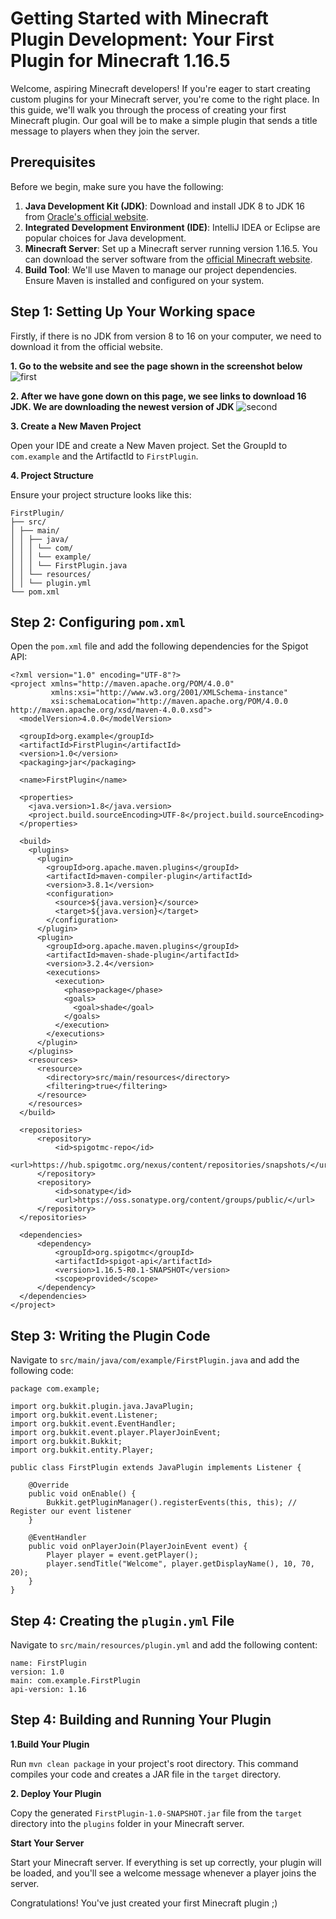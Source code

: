 # Getting Started with Minecraft Plugin Development: Your First Plugin for Minecraft 1.16.5

Welcome, aspiring Minecraft developers! If you're eager to start creating custom plugins for your Minecraft server, you're come to the right place. In this guide, we'll walk you through the process of creating your first Minecraft plugin. Our goal will be to make a simple plugin that sends a title message to players when they join the server.

## Prerequisites
Before we begin, make sure you have the following:
1. **Java Development Kit (JDK)**: Download and install JDK 8 to JDK 16 from [Oracle's official website](https://www.oracle.com/java/technologies/javase/jdk16-archive-downloads.html).
2. **Integrated Development Environment (IDE)**: IntelliJ IDEA or Eclipse are popular choices for Java development.
3. **Minecraft Server**: Set up a Minecraft server running version 1.16.5. You can download the server software from the [official Minecraft website](https://www.minecraft.net/en-us/download/server).
4. **Build Tool**: We'll use Maven to manage our project dependencies. Ensure Maven is installed and configured on your system.

## Step 1: Setting Up Your Working space
Firstly, if there is no JDK from version 8 to 16 on your computer, we need to download it from the official website.

**1. Go to the website and see the page shown in the screenshot below**
![first](https://github.com/user-attachments/assets/a8a7ff91-7e7d-4827-8678-480a56e2f206)

**2. After we have gone down on this page, we see links to download 16 JDK. We are downloading the newest version of JDK**
![second](https://github.com/user-attachments/assets/f283aa82-7b92-4a2a-b83b-8b1306ba9388)

**3. Create a New Maven Project**

Open your IDE and create a New Maven project. Set the GroupId to `com.example` and the ArtifactId to `FirstPlugin`.

**4. Project Structure**

Ensure your project structure looks like this:

```
FirstPlugin/
├── src/
│ ├── main/
│ │ ├── java/
│ │ │ └── com/
│ │ │ └── example/
│ │ │ └── FirstPlugin.java
│ │ └── resources/
│ │ └── plugin.yml
└── pom.xml
```

## Step 2: Configuring `pom.xml`
Open the `pom.xml` file and add the following dependencies for the Spigot API:

```
<?xml version="1.0" encoding="UTF-8"?>
<project xmlns="http://maven.apache.org/POM/4.0.0"
         xmlns:xsi="http://www.w3.org/2001/XMLSchema-instance"
         xsi:schemaLocation="http://maven.apache.org/POM/4.0.0 http://maven.apache.org/xsd/maven-4.0.0.xsd">
  <modelVersion>4.0.0</modelVersion>

  <groupId>org.example</groupId>
  <artifactId>FirstPlugin</artifactId>
  <version>1.0</version>
  <packaging>jar</packaging>

  <name>FirstPlugin</name>

  <properties>
    <java.version>1.8</java.version>
    <project.build.sourceEncoding>UTF-8</project.build.sourceEncoding>
  </properties>

  <build>
    <plugins>
      <plugin>
        <groupId>org.apache.maven.plugins</groupId>
        <artifactId>maven-compiler-plugin</artifactId>
        <version>3.8.1</version>
        <configuration>
          <source>${java.version}</source>
          <target>${java.version}</target>
        </configuration>
      </plugin>
      <plugin>
        <groupId>org.apache.maven.plugins</groupId>
        <artifactId>maven-shade-plugin</artifactId>
        <version>3.2.4</version>
        <executions>
          <execution>
            <phase>package</phase>
            <goals>
              <goal>shade</goal>
            </goals>
          </execution>
        </executions>
      </plugin>
    </plugins>
    <resources>
      <resource>
        <directory>src/main/resources</directory>
        <filtering>true</filtering>
      </resource>
    </resources>
  </build>

  <repositories>
      <repository>
          <id>spigotmc-repo</id>
          <url>https://hub.spigotmc.org/nexus/content/repositories/snapshots/</url>
      </repository>
      <repository>
          <id>sonatype</id>
          <url>https://oss.sonatype.org/content/groups/public/</url>
      </repository>
  </repositories>

  <dependencies>
      <dependency>
          <groupId>org.spigotmc</groupId>
          <artifactId>spigot-api</artifactId>
          <version>1.16.5-R0.1-SNAPSHOT</version>
          <scope>provided</scope>
      </dependency>
  </dependencies>
</project>
```

## Step 3: Writing the Plugin Code
Navigate to `src/main/java/com/example/FirstPlugin.java` and add the following code:

```
package com.example;

import org.bukkit.plugin.java.JavaPlugin;
import org.bukkit.event.Listener;
import org.bukkit.event.EventHandler;
import org.bukkit.event.player.PlayerJoinEvent;
import org.bukkit.Bukkit;
import org.bukkit.entity.Player;

public class FirstPlugin extends JavaPlugin implements Listener {

    @Override
    public void onEnable() {
        Bukkit.getPluginManager().registerEvents(this, this); // Register our event listener
    }

    @EventHandler
    public void onPlayerJoin(PlayerJoinEvent event) {
        Player player = event.getPlayer();
        player.sendTitle("Welcome", player.getDisplayName(), 10, 70, 20);
    }
}
```

## Step 4: Creating the `plugin.yml` File
Navigate to `src/main/resources/plugin.yml` and add the following content:

```
name: FirstPlugin
version: 1.0
main: com.example.FirstPlugin
api-version: 1.16
```

## Step 4: Building and Running Your Plugin

**1.Build Your Plugin** 

Run `mvn clean package` in your project's root directory. This command compiles your code and creates a JAR file in the `target` directory.

**2. Deploy Your Plugin**

Copy the generated `FirstPlugin-1.0-SNAPSHOT.jar` file from the `target` directory into the `plugins` folder in your Minecraft server.

**Start Your Server**

Start your Minecraft server. If everything is set up correctly, your plugin will be loaded, and you'll see a welcome message whenever a player joins the server.

Congratulations! You've just created your first Minecraft plugin ;)
